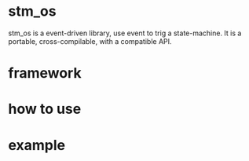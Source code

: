 # stm_os
stm_os is a event-driven library, use event to trig a state-machine.
It is a portable, cross-compilable, with a compatible API.

# framework

# how to use

# example
